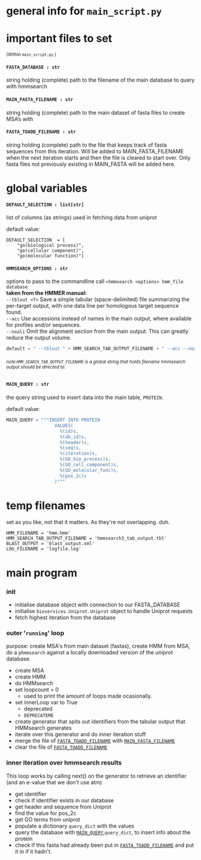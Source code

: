 # general info for `main_script.py`

# important files to set
<sub>  (Within `main_script.py` ) </sub>
#### `FASTA_DATABASE : str `
string holding (complete) path to the filename of the main database to query with hmmsearch

#### `MAIN_FASTA_FILENAME : str`
string holding (complete) path to the main dataset of fasta files to create MSA’s with

#### `FASTA_TOADD_FILENAME : str `
string holding (complete) path to the file that keeps track of fasta sequences from this iteration. Will be added to MAIN_FASTA_FILENAME when the next iteration starts and then the file is cleared to start over. Only fasta files not previously existing in MAIN_FASTA will be added here.

# global variables
#### `DEFAULT_SELECTION : list[str]`
list of columns (as strings) used in fetching data from uniprot

default value:
```
DEFAULT_SELECTION  = [
    "go(biological process)",
    "go(cellular component)",
    "go(molecular function)"]
```


#### `HMMSEARCH_OPTIONS : str`
options to pass to the commandline call `>hmmsearch <options> hmm_file database`  
<b>taken from the HMMER manual:</b>  
`--tblout <f>` Save a simple tabular (space-delimited) file summarizing the
per-target output, with one data line per homologous target
sequence found.   
`--acc` Use accessions instead of names in the main output, where
available for profiles and/or sequences.  
`--noali` Omit the alignment section from the main output. This can greatly reduce the output volume.


```python
default = " --tblout " + HMM_SEARCH_TAB_OUTPUT_FILENAME + " --acc --noali "
```
###### <sub>note:`HMM_SEARCH_TAB_OUTPUT_FILENAME` is a global string that holds filename hmmsearch output should be directed to.  </sub>


#### `MAIN_QUERY : str`
the query string used to insert data into the main table, `PROTEIN`.

default value:
```python
MAIN_QUERY = """INSERT INTO PROTEIN
                  VALUES(
                    %(id)s,
                    %(db_id)s,
                    %(header)s,
                    %(seq)s,
                    %(iteration)s,
                    %(GO_bio_process)s,
                    %(GO_cell_component)s,
                    %(GO_molecular_func)s,
                    %(pos_2c)s
                  )"""

```

# temp filenames
set as you like, not that it matters. As they're not overlapping. duh.
```MSA_FILENAME = 'msa.msa'
HMM_FILENAME = 'hmm.hmm'
HMM_SEARCH_TAB_OUTPUT_FILENAME = 'hmmsearch3_tab_output.tbl'
BLAST_OUTPUT = 'blast_output.xml'
LOG_FILENAME = 'logfile.log'
```

# main program
### init
- initialise database object with connection to our FASTA_DATABASE
- initialise `bioservices.Uniprot.Uniprot` object to handle Uniprot requests
- fetch highest iteration from the database

### outer '`running`' loop
purpose: create MSA's from main dataset (fastas), create HMM from MSA, do a `phmmsearch` against a locally downloaded version of the uniprot database.
- create MSA
- create HMM
- do HMMsearch
- set loopcount = 0
  - used to print the amount of loops made ocasionally.
- set innerLoop var to True
  - deprecated
  - `DEPRECATEME`
- create generator that spits out identifiers from the tabular output that HMMsearch generates
- iterate over this generator and do inner iteration stuff
- merge the file of [`FASTA_TOADD_FILENAME`](#fasta_toadd_filename--str-) with [`MAIN_FASTA_FILENAME`](#main_fasta_filename--str)
- clear the file of [`FASTA_TOADD_FILENAME`](#fasta_toadd_filename--str-)


### inner iteration over hmmsearch results
This loop works by calling next() on the generator to retrieve an identifier (and an e-value that we don't use atm)
- get identifier
- check if identifier exists in our database  
- get header and sequence from Uniprot
- find the value for pos_2c
- get GO terms from uniprot
- populate a dictionary `query_dict` with the values  
- query the database with [`MAIN_QUERY`](#main_query--str),`query_dict`, to insert info about the protein
- check if this fasta had already been put in [`FASTA_TOADD_FILENAME`](#fasta_toadd_filename--str-) and put it in if it hadn't.
